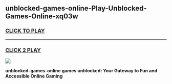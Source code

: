 
## unblocked-games-online-Play-Unblocked-Games-Online-xq03w
<h3>
<a href="https://premium76.site?title=unblocked-games-online&ref=25A">CLICK TO PLAY</a></h3>
<hr>

<h3>
<a href="https://premium76.site?title=unblocked-games-online&ref=25A">CLICK 2 PLAY</a>
  
</h3>

<a href="https://premium76.site?title=unblocked-games-online&ref=25A"><img src="https://clearcache.store/games.png"></a>


**unblocked-games-online games unblocked: Your Gateway to Fun and Accessible Online Gaming**
